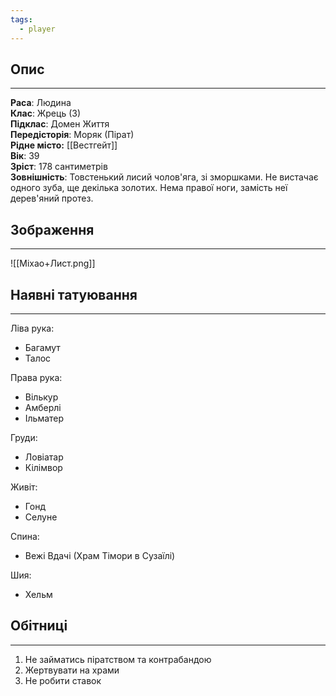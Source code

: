 ```yaml
---
tags:
  - player
---
```

## Опис
---
**Раса**: Людина  
**Клас**: Жрець (3)  
**Підклас**: Домен Життя  
**Передісторія**: Моряк (Пірат)  
**Рідне місто:** [[Вестгейт]]  
**Вік**: 39  
**Зріст**: 178 сантиметрів  
**Зовнішність**: Товстенький лисий чолов'яга, зі зморшками. Не вистачає одного зуба, ще декілька золотих. Нема правої ноги, замість неї дерев'яний протез.  

## Зображення
---
![[Міхао+Лист.png]]

## Наявні татуювання
---
Ліва рука:

- Багамут  
- Талос  

Права рука:

- Вількур  
- Амберлі  
- Ільматер  

Груди:

- Ловіатар  
- Кілімвор  

Живіт:

- Гонд  
- Селуне  

Спина:

- Вежі Вдачі (Храм Тімори в Сузаїлі)  

Шия:
- Хельм

## Обітниці
---
1. Не займатись піратством та контрабандою  
2. Жертвувати на храми  
3. Не робити ставок  
